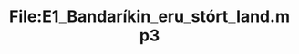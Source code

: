 ---
title: File:E1_Bandaríkin_eru_stórt_land.mp3
recording of: Bandaríkin eru stórt land.
reading speed: slow
speaker: E
license: CC0
---